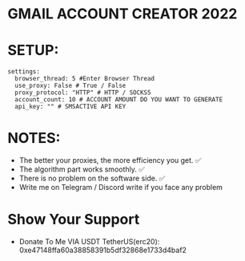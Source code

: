 # GMAIL ACCOUNT CREATOR 2022

# SETUP:

````YML
settings:
  browser_thread: 5 #Enter Browser Thread
  use_proxy: False # True / False
  proxy_protocol: "HTTP" # HTTP / SOCKS5
  account_count: 10 # ACCOUNT AMOUNT DO YOU WANT TO GENERATE
  api_key: "" # SMSACTIVE API KEY
````

# NOTES:

- The better your proxies, the more efficiency you get. ✅ 
- The algorithm part works smoothly. ✅
- There is no problem on the software side. ✅ 
- Write me on Telegram / Discord write if you face any problem

# Show Your Support

* Donate To Me VIA USDT TetherUS(erc20): 0xe47148ffa60a38858391b5df32868e1733d4baf2


